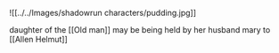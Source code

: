 ![[../../Images/shadowrun characters/pudding.jpg]]

daughter of the [[Old man]]
may be being held by her husband
mary to [[Allen Helmut]]
